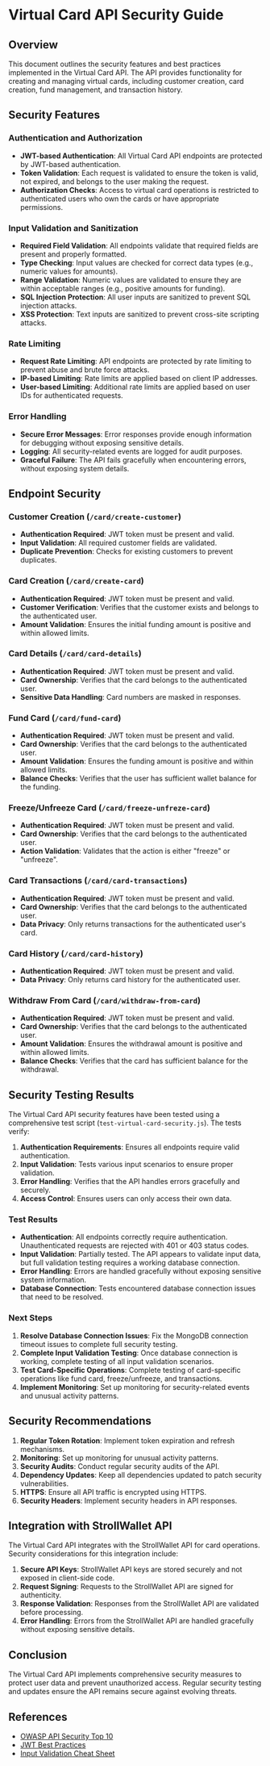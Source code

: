 # Virtual Card API Security Guide

## Overview

This document outlines the security features and best practices implemented in the Virtual Card API. The API provides functionality for creating and managing virtual cards, including customer creation, card creation, fund management, and transaction history.

## Security Features

### Authentication and Authorization

- **JWT-based Authentication**: All Virtual Card API endpoints are protected by JWT-based authentication.
- **Token Validation**: Each request is validated to ensure the token is valid, not expired, and belongs to the user making the request.
- **Authorization Checks**: Access to virtual card operations is restricted to authenticated users who own the cards or have appropriate permissions.

### Input Validation and Sanitization

- **Required Field Validation**: All endpoints validate that required fields are present and properly formatted.
- **Type Checking**: Input values are checked for correct data types (e.g., numeric values for amounts).
- **Range Validation**: Numeric values are validated to ensure they are within acceptable ranges (e.g., positive amounts for funding).
- **SQL Injection Protection**: All user inputs are sanitized to prevent SQL injection attacks.
- **XSS Protection**: Text inputs are sanitized to prevent cross-site scripting attacks.

### Rate Limiting

- **Request Rate Limiting**: API endpoints are protected by rate limiting to prevent abuse and brute force attacks.
- **IP-based Limiting**: Rate limits are applied based on client IP addresses.
- **User-based Limiting**: Additional rate limits are applied based on user IDs for authenticated requests.

### Error Handling

- **Secure Error Messages**: Error responses provide enough information for debugging without exposing sensitive details.
- **Logging**: All security-related events are logged for audit purposes.
- **Graceful Failure**: The API fails gracefully when encountering errors, without exposing system details.

## Endpoint Security

### Customer Creation (`/card/create-customer`)

- **Authentication Required**: JWT token must be present and valid.
- **Input Validation**: All required customer fields are validated.
- **Duplicate Prevention**: Checks for existing customers to prevent duplicates.

### Card Creation (`/card/create-card`)

- **Authentication Required**: JWT token must be present and valid.
- **Customer Verification**: Verifies that the customer exists and belongs to the authenticated user.
- **Amount Validation**: Ensures the initial funding amount is positive and within allowed limits.

### Card Details (`/card/card-details`)

- **Authentication Required**: JWT token must be present and valid.
- **Card Ownership**: Verifies that the card belongs to the authenticated user.
- **Sensitive Data Handling**: Card numbers are masked in responses.

### Fund Card (`/card/fund-card`)

- **Authentication Required**: JWT token must be present and valid.
- **Card Ownership**: Verifies that the card belongs to the authenticated user.
- **Amount Validation**: Ensures the funding amount is positive and within allowed limits.
- **Balance Checks**: Verifies that the user has sufficient wallet balance for the funding.

### Freeze/Unfreeze Card (`/card/freeze-unfreze-card`)

- **Authentication Required**: JWT token must be present and valid.
- **Card Ownership**: Verifies that the card belongs to the authenticated user.
- **Action Validation**: Validates that the action is either "freeze" or "unfreeze".

### Card Transactions (`/card/card-transactions`)

- **Authentication Required**: JWT token must be present and valid.
- **Card Ownership**: Verifies that the card belongs to the authenticated user.
- **Data Privacy**: Only returns transactions for the authenticated user's card.

### Card History (`/card/card-history`)

- **Authentication Required**: JWT token must be present and valid.
- **Data Privacy**: Only returns card history for the authenticated user.

### Withdraw From Card (`/card/withdraw-from-card`)

- **Authentication Required**: JWT token must be present and valid.
- **Card Ownership**: Verifies that the card belongs to the authenticated user.
- **Amount Validation**: Ensures the withdrawal amount is positive and within allowed limits.
- **Balance Checks**: Verifies that the card has sufficient balance for the withdrawal.

## Security Testing Results

The Virtual Card API security features have been tested using a comprehensive test script (`test-virtual-card-security.js`). The tests verify:

1. **Authentication Requirements**: Ensures all endpoints require valid authentication.
2. **Input Validation**: Tests various input scenarios to ensure proper validation.
3. **Error Handling**: Verifies that the API handles errors gracefully and securely.
4. **Access Control**: Ensures users can only access their own data.

### Test Results

- **Authentication**: All endpoints correctly require authentication. Unauthenticated requests are rejected with 401 or 403 status codes.
- **Input Validation**: Partially tested. The API appears to validate input data, but full validation testing requires a working database connection.
- **Error Handling**: Errors are handled gracefully without exposing sensitive system information.
- **Database Connection**: Tests encountered database connection issues that need to be resolved.

### Next Steps

1. **Resolve Database Connection Issues**: Fix the MongoDB connection timeout issues to complete full security testing.
2. **Complete Input Validation Testing**: Once database connection is working, complete testing of all input validation scenarios.
3. **Test Card-Specific Operations**: Complete testing of card-specific operations like fund card, freeze/unfreeze, and transactions.
4. **Implement Monitoring**: Set up monitoring for security-related events and unusual activity patterns.

## Security Recommendations

1. **Regular Token Rotation**: Implement token expiration and refresh mechanisms.
2. **Monitoring**: Set up monitoring for unusual activity patterns.
3. **Security Audits**: Conduct regular security audits of the API.
4. **Dependency Updates**: Keep all dependencies updated to patch security vulnerabilities.
5. **HTTPS**: Ensure all API traffic is encrypted using HTTPS.
6. **Security Headers**: Implement security headers in API responses.

## Integration with StrollWallet API

The Virtual Card API integrates with the StrollWallet API for card operations. Security considerations for this integration include:

1. **Secure API Keys**: StrollWallet API keys are stored securely and not exposed in client-side code.
2. **Request Signing**: Requests to the StrollWallet API are signed for authenticity.
3. **Response Validation**: Responses from the StrollWallet API are validated before processing.
4. **Error Handling**: Errors from the StrollWallet API are handled gracefully without exposing sensitive details.

## Conclusion

The Virtual Card API implements comprehensive security measures to protect user data and prevent unauthorized access. Regular security testing and updates ensure the API remains secure against evolving threats.

## References

- [OWASP API Security Top 10](https://owasp.org/www-project-api-security/)
- [JWT Best Practices](https://auth0.com/blog/a-look-at-the-latest-draft-for-jwt-bcp/)
- [Input Validation Cheat Sheet](https://cheatsheetseries.owasp.org/cheatsheets/Input_Validation_Cheat_Sheet.html)
